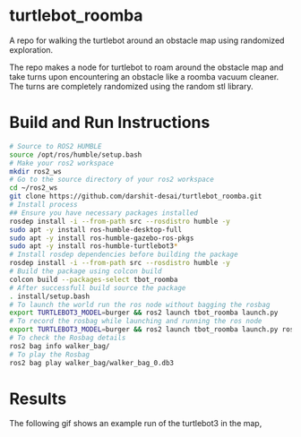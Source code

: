 # turtlebot_roomba
A repo for walking the turtlebot around an obstacle map using randomized exploration.

The repo makes a node for turtlebot to roam around the obstacle map and take turns upon encountering an
obstacle like a roomba vacuum cleaner. The turns are completely randomized using the random stl library.

# Build and Run Instructions
```bash
# Source to ROS2 HUMBLE
source /opt/ros/humble/setup.bash
# Make your ros2 workspace
mkdir ros2_ws
# Go to the source directory of your ros2 workspace
cd ~/ros2_ws
git clone https://github.com/darshit-desai/turtlebot_roomba.git
# Install process
## Ensure you have necessary packages installed
rosdep install -i --from-path src --rosdistro humble -y
sudo apt -y install ros-humble-desktop-full
sudo apt -y install ros-humble-gazebo-ros-pkgs
sudo apt -y install ros-humble-turtlebot3*
# Install rosdep dependencies before building the package
rosdep install -i --from-path src --rosdistro humble -y
# Build the package using colcon build
colcon build --packages-select tbot_roomba
# After successfull build source the package
. install/setup.bash
# To launch the world run the ros node without bagging the rosbag
export TURTLEBOT3_MODEL=burger && ros2 launch tbot_roomba launch.py
# To record the rosbag while launching and running the ros node
export TURTLEBOT3_MODEL=burger && ros2 launch tbot_roomba launch.py rosbag_record:=true
# To check the Rosbag details
ros2 bag info walker_bag/
# To play the Rosbag
ros2 bag play walker_bag/walker_bag_0.db3
```

# Results
The following gif shows an example run of the turtlebot3 in the map,




